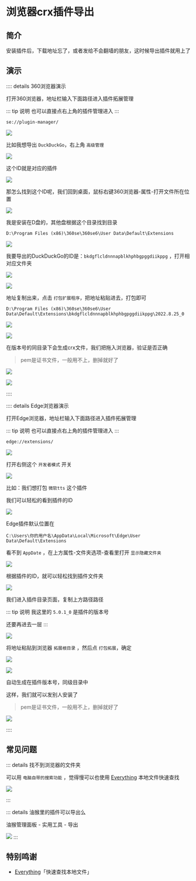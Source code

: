 # 浏览器crx插件导出



## 简介

安装插件后，下载地址忘了，或者发给不会翻墙的朋友，这时候导出插件就用上了


## 演示


:::: details 360浏览器演示

打开360浏览器，地址栏输入下面路径进入插件拓展管理

::: tip 说明
也可以直接点右上角的插件管理进入
:::

```
se://plugin-manager/
```

![](/crx/crx-01.png)

比如我想导出 `DuckDuckGo`，右上角 `高级管理`

![](/crx/crx-02.png)

这个ID就是对应的插件

![](/crx/crx-03.png)


那怎么找到这个ID呢，我们回到桌面，鼠标右键360浏览器-属性-打开文件所在位置

![](/crx/crx-04.png)


我是安装在D盘的，其他盘根据这个目录找到目录

```
D:\Program Files (x86)\360se\360se6\User Data\Default\Extensions
```

![](/crx/crx-05.png)


我要导出的DuckDuckGo的ID是：`bkdgflcldnnnapblkhphbgpggdiikppg` ，打开相对应文件夹


![](/crx/crx-06.png)

![](/crx/crx-07.png)


地址复制出来，点击 `打包扩展程序`，把地址粘贴进去，打包即可

```
D:\Program Files (x86)\360se\360se6\User Data\Default\Extensions\bkdgflcldnnnapblkhphbgpggdiikppg\2022.8.25_0
```

![](/crx/crx-08.png)


![](/crx/crx-09.png)


在版本号的同目录下会生成crx文件，我们把拖入浏览器，验证是否正确

> pem是证书文件，一般用不上，删掉就好了

![](/crx/crx-10.png)

![](/crx/crx-11.png)

::::





:::: details Edge浏览器演示

打开Edge浏览器，地址栏输入下面路径进入插件拓展管理

::: tip 说明
也可以直接点右上角的插件管理进入
:::

```
edge://extensions/
```

![](/crx/crx-12.png)


打开右侧这个 `开发者模式` 开关

![](/crx/crx-13.png)


比如：我们想打包 `微软tts` 这个插件

我们可以轻松的看到插件的ID

![](/crx/crx-14.png)


Edge插件默认位置在

```
C:\Users\你的用户名\AppData\Local\Microsoft\Edge\User Data\Default\Extensions
```

看不到 `AppDate` ，在上方属性-文件夹选项-查看里打开 `显示隐藏文件夹`

![](/crx/crx-15.png)

根据插件的ID，就可以轻松找到插件文件夹

![](/crx/crx-16.png)


我们进入插件目录页面，复制上方路径路径

::: tip 说明
我这里的 `5.0.1_0` 是插件的版本号

还要再进去一层
:::

![](/crx/crx-17.png)

将地址粘贴到浏览器 `拓展根目录` ，然后点 `打包拓展`，确定

![](/crx/crx-18.png)

![](/crx/crx-19.png)


自动生成在插件版本号，同级目录中

这样，我们就可以发别人安装了

> pem是证书文件，一般用不上，删掉就好了

![](/crx/crx-20.png)


::::






## 常见问题



::: details 找不到浏览器的文件夹

可以用 `电脑自带的搜索功能` ，觉得慢可以也使用 [Everything](https://www.voidtools.com/zh-cn/) 本地文件快速查找

![](/crx/crx-21.png)

:::



::: details 油猴里的插件可以导出么

油猴管理面板 - 实用工具 - 导出

![](/crx/crx-22.png)
:::


## 特别鸣谢


* [Everything](https://www.voidtools.com/zh-cn/)「快速查找本地文件」
